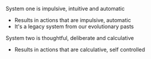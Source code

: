System one is impulsive, intuitive and automatic
- Results in actions that are impulsive, automatic
- It's a legacy system from our evolutionary pasts

System two is thoughtful, deliberate and calculative 
- Results in actions that are calculative, self controlled